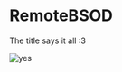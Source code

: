 # RemoteBSOD
The title says it all :3

![yes](https://media1.tenor.com/m/ZdsIbPaZn64AAAAC/verycat-cateat.gif)
